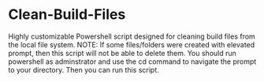 # Clean-Build-Files
Highly customizable Powershell script designed for cleaning build files from the local file system.
NOTE: If some files/folders were created with elevated prompt, then this script will not be able to delete them. You should run powershell as adminstrator and use the cd command to navigate the prompt to your directory. Then you can run this script.
